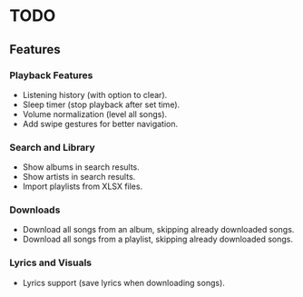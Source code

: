 # TODO

## Features

### Playback Features
- Listening history (with option to clear).
- Sleep timer (stop playback after set time).
- Volume normalization (level all songs).
- Add swipe gestures for better navigation.

### Search and Library
- Show albums in search results.
- Show artists in search results.
- Import playlists from XLSX files.

### Downloads
- Download all songs from an album, skipping already downloaded songs.
- Download all songs from a playlist, skipping already downloaded songs.

### Lyrics and Visuals
- Lyrics support (save lyrics when downloading songs).